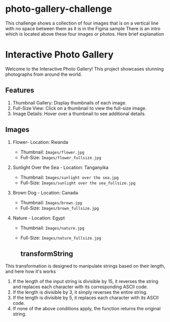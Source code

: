 # photo-gallery-challenge

This challenge shows a collection of four images that is on a vertical line with no space between them as it is in the Figma sample 
There is an intro which is located above these four images or photos.
Here brief explanation

# Interactive Photo Gallery

Welcome to the Interactive Photo Gallery! This project showcases stunning photographs from around the world.

## Features

1. Thumbnail Gallery: Display thumbnails of each image.
2. Full-Size View: Click on a thumbnail to view the full-size image.
3. Image Details: Hover over a thumbnail to see additional details.

## Images

1. Flower- Location: Rwanda
   - Thumbnail: `Images/flower.jpg`
   - Full-Size: `Images/flower_fullsize.jpg`

2. Sunlight Over the Sea - Location: Tanganyika
   - Thumbnail: `Images/sunlight over the sea.jpg`
   - Full-Size: `Images/sunlight over the sea_fullsize.jpg`

3. Brown Dog - Location: Canada
   - Thumbnail: `Images/brown.jpg`
   - Full-Size: `Images/brown_fullsize.jpg`

4. Nature - Location: Egypt
   - Thumbnail: `Images/nature.jpg`
   - Full-Size: `Images/nature_fullsize.jpg`
     
     ## transformString
This transformation is designed to manipulate strings based on their length, and here how it's works

1. If the length of the input string is divisible by 15, it reverses the string and replaces each character with its corresponding ASCII code.
2. If the length is divisible by 3, it simply reverses the entire string.
3. If the length is divisible by 5, it replaces each character with its ASCII code.
4. If none of the above conditions apply, the function returns the original string.  
